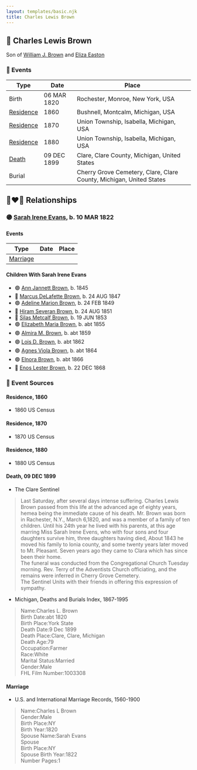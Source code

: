 ```yaml
---
layout: templates/basic.njk
title: Charles Lewis Brown
---
```

## 🔵 Charles Lewis Brown

Son of [William J. Brown](/people/3/37180394) and [Eliza Easton](/people/2/29447626)

### 📆 Events

Type | Date | Place
------ | ------ | ------
Birth | 06 MAR 1820 | Rochester, Monroe, New York, USA
[Residence](#event-c9e801b1-a8c9-4019-b45c-f45170c14f8d) | 1860 | Bushnell, Montcalm, Michigan, USA
[Residence](#event-08ba6f7d-40c9-4ff2-8ded-465bba51c1e7) | 1870 | Union Township, Isabella, Michigan, USA
[Residence](#event-ec1b4cb6-0610-4c3c-8885-880ed5a502f6) | 1880 | Union Township, Isabella, Michigan, USA
[Death](#event-a3a07182-f3e2-436b-a5c8-29d97995e810) | 09 DEC 1899 | Clare, Clare County, Michigan, United States
Burial |  | Cherry Grove Cemetery, Clare, Clare County, Michigan, United States

## 👩‍❤️‍👨 Relationships

### 🟣 [Sarah Irene Evans](/people/4/47294572), b. 10 MAR 1822

#### Events

Type | Date | Place
------ | ------ | ------
[Marriage](#event-21c5d9f3-2f17-43c3-85e9-5f9db15ffce2) |  |
#### Children With Sarah Irene Evans
* 🟣 [Ann Jannett Brown](/people/2/25015094), b. 1845
* 🔵 [Marcus DeLafette Brown](/people/2/29740424), b. 24 AUG 1847
* 🟣 [Adeline Marion Brown](/people/3/37233677), b. 24 FEB 1849
* 🔵 [Hiram Severan Brown](/people/3/38517880), b. 24 AUG 1851
* 🔵 [Silas Metcalf Brown](/people/4/4863792), b. 19 JUN 1853
* 🟣 [Elizabeth Maria Brown](/people/2/23463647), b. abt 1855
* 🟣 [Almira M. Brown](/people/9/94983272), b. abt 1859
* 🟣 [Lois D. Brown](/people/2/28589166), b. abt 1862
* 🟣 [Agnes Viola Brown](/people/1/12576553), b. abt 1864
* 🟣 [Elnora Brown](/people/9/92661304), b. abt 1866
* 🔵 [Enos Lester Brown](/people/8/88491302), b. 22 DEC 1868
### 📰 Event Sources

#### <a id="event-c9e801b1-a8c9-4019-b45c-f45170c14f8d"></a> Residence, 1860
* 1860 US Census

#### <a id="event-08ba6f7d-40c9-4ff2-8ded-465bba51c1e7"></a> Residence, 1870
* 1870 US Census

#### <a id="event-ec1b4cb6-0610-4c3c-8885-880ed5a502f6"></a> Residence, 1880
* 1880 US Census

#### <a id="event-a3a07182-f3e2-436b-a5c8-29d97995e810"></a> Death, 09 DEC 1899
* The Clare Sentinel
>   
  > Last Saturday, after several days intense suffering. Charles Lewis Brown passed from this life at the advanced age of eighty years, hemea being the immediate cause of his death. Mr. Brown was born in Rachester, N.Y., March 6,1820, and was a member of a family of ten children. Until his 24th year he lived with his parents, at this age marring Miss Sarah Irene Evens, who with four sons and four daughters survive him, three daughters having died, About 1843 he moved his family to lonia county, and some twenty years later moved to Mt. Pleasant. Seven years ago they came to Clara which has since been their home.  
  > The funeral was conducted from the Congregational Church Tuesday morning. Rev. Terry of the Adventists Church officiating, and the remains were inferred in Cherry Grove Cemetery.  
  > The Sentinel Units with their friends in offering this expression of sympathy.
* Michigan, Deaths and Burials Index, 1867-1995
>   
  > Name:Charles L. Brown  
  > Birth Date:abt 1820  
  > Birth Place:York State  
  > Death Date:9 Dec 1899  
  > Death Place:Clare, Clare, Michigan  
  > Death Age:79  
  > Occupation:Farmer  
  > Race:White  
  > Marital Status:Married  
  > Gender:Male  
  > FHL Film Number:1003308

#### <a id="event-21c5d9f3-2f17-43c3-85e9-5f9db15ffce2"></a> Marriage
* U.S. and International Marriage Records, 1560-1900
>   
  > Name:Charles L Brown  
  > Gender:Male  
  > Birth Place:NY  
  > Birth Year:1820  
  > Spouse Name:Sarah Evans  
  > Spouse  
  > Birth Place:NY  
  > Spouse Birth Year:1822  
  > Number Pages:1
